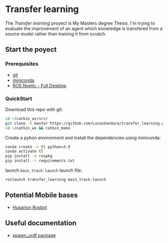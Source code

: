 # Transfer learning

The *Transfer learning* proyect is My Masters degree Thesis. I'm trying to evaluate the improvement of
an agent which knowledge is transfered from a source model rather than training it from scratch.

## Start the poyect

### Prerequisites
- [git](https://git-scm.com/)
- [miniconda](https://docs.anaconda.com/miniconda/).
- [ROS Noetic - Full Desktop](http://wiki.ros.org/noetic/Installation/Ubuntu)

### QuickStart
Download this repo with git:
```sh
cd ~/catkin_ws/src/
git clone -b master https://github.com/LucasGandara/transfer_learning.git
cd ~/catkin_ws && catkin_make
```
Create a pyhon environment and install the dependencies using miniconda:
```sh
conda create -n tl python=3.9
conda activate tl
pip install -U rospkg
pip install -r requirements.txt
```

launch `main_track.launch` launch file:
```sh
roslaunch transfer_learning main_track.launch
```

## Potential Mobile bases
- [Husarion Rosbot](https://robots.ros.org/husarion-rosbot-2-pro/)

## Useful documentation
- [spawn_urdf package](https://github.com/ros-simulation/gazebo_ros_pkgs/blob/noetic-devel/gazebo_ros/scripts/spawn_model)
